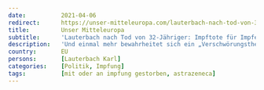 ```yaml
---
date:          2021-04-06
redirect:      https://unser-mitteleuropa.com/lauterbach-nach-tod-von-32-jaehriger-impftote-fuer-impferfolg-muesse-man-hinnehmen/
title:         Unser Mitteleuropa
subtitle:      'Lauterbach nach Tod von 32-Jähriger: Impftote für Impferfolg müsse man hinnehmen'
description:   'Und einmal mehr bewahrheitet sich ein „Verschwörungstheorie“: Nämlich, dass es den maßgeblichen Entscheidungsträgern in Sachen Covid-Impfung völlig egal ist, wenn im Zuge der aktuellen Impf-Testphase vereinzelt Leute „draufgehen“.'
country:       EU
persons:       [Lauterbach Karl]
categories:    [Politik, Impfung]
tags:          [mit oder an impfung gestorben, astrazeneca]
---
```

